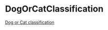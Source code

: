 # DogOrCatClassification

[Dog or Cat classification](https://www.kaggle.com/c/dogs-vs-cats-redux-kernels-edition)